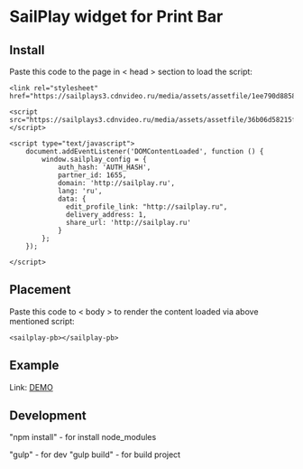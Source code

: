 # SailPlay widget for Print Bar

## Install
Paste this code to the page in < head > section to load the script:

    <link rel="stylesheet" href="https://sailplays3.cdnvideo.ru/media/assets/assetfile/1ee790d8858cbecaffc0ff506dd3b448.css"/>

    <script src="https://sailplays3.cdnvideo.ru/media/assets/assetfile/36b06d58215fc204b26c0c2a765d9024.js"></script>

    <script type="text/javascript">
        document.addEventListener('DOMContentLoaded', function () {
            window.sailplay_config = {
                auth_hash: 'AUTH_HASH',
                partner_id: 1655,
                domain: 'http://sailplay.ru',
                lang: 'ru',
                data: {
                  edit_profile_link: "http://sailplay.ru",
                  delivery_address: 1,
                  share_url: 'http://sailplay.ru'
                }
            };
        });

    </script>


## Placement
Paste this code to < body > to render the content loaded via above mentioned script:

    <sailplay-pb></sailplay-pb>

## Example

Link: [DEMO](http://78.46.209.148/test/pb/ "Demo")

## Development

"npm install" - for install node_modules

"gulp" - for dev
"gulp build" - for build project